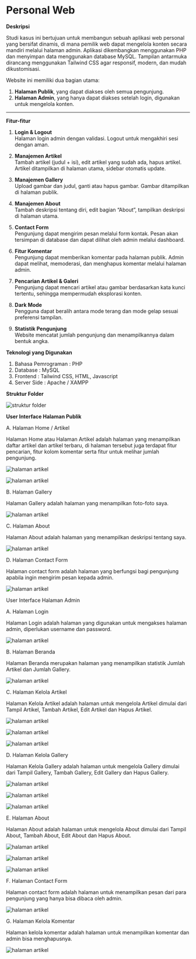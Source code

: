 # Personal Web

**Deskripsi**

Studi kasus ini bertujuan untuk membangun sebuah aplikasi web personal yang bersifat dinamis, di mana pemilik web dapat mengelola konten secara mandiri melalui halaman admin. Aplikasi dikembangkan menggunakan PHP dan menyimpan data menggunakan database MySQL. Tampilan antarmuka dirancang menggunakan Tailwind CSS agar responsif, modern, dan mudah dikustomisasi.

Website ini memiliki dua bagian utama:
1. **Halaman Publik**, yang dapat diakses oleh semua pengunjung.
2. **Halaman Admin**, yang hanya dapat diakses setelah login, digunakan untuk mengelola konten.

---

**Fitur-fitur**

1. **Login & Logout**  
   Halaman login admin dengan validasi. Logout untuk mengakhiri sesi dengan aman.

2. **Manajemen Artikel**  
   Tambah artikel (judul + isi), edit artikel yang sudah ada, hapus artikel. Artikel ditampilkan di halaman utama, sidebar otomatis update.

3. **Manajemen Gallery**  
   Upload gambar dan judul, ganti atau hapus gambar. Gambar ditampilkan di halaman publik.

4. **Manajemen About**  
   Tambah deskripsi tentang diri, edit bagian “About”, tampilkan deskripsi di halaman utama.

5. **Contact Form**  
   Pengunjung dapat mengirim pesan melalui form kontak. Pesan akan tersimpan di database dan dapat dilihat oleh admin melalui dashboard.

6. **Fitur Komentar**  
   Pengunjung dapat memberikan komentar pada halaman publik. Admin dapat melihat, memoderasi, dan menghapus komentar melalui halaman admin.

7. **Pencarian Artikel & Galeri**  
   Pengunjung dapat mencari artikel atau gambar berdasarkan kata kunci tertentu, sehingga mempermudah eksplorasi konten.

8. **Dark Mode**  
   Pengguna dapat beralih antara mode terang dan mode gelap sesuai preferensi tampilan.

9. **Statistik Pengunjung**  
   Website mencatat jumlah pengunjung dan menampilkannya dalam bentuk angka.
   


**Teknologi yang Digunakan**

1. Bahasa Pemrograman : PHP
2. Database : MySQL
3. Frontend : Tailwind CSS, HTML, Javascript
4. Server Side : Apache / XAMPP

**Struktur Folder**

![struktur folder](img/457737164-0717420f-1eba-4070-bf7e-5dfcb35055de.png)


**User Interface Halaman Publik**

A. Halaman Home / Artikel

Halaman Home atau Halaman Artikel adalah halaman yang menampilkan daftar artikel dan artikel terbaru, di halaman tersebut juga terdapat fitur pencarian, fitur kolom komentar serta fitur untuk melihar jumlah pengunjung.

![halaman artikel](img/ss-dp-1.png)

![halaman artikel](img/ss-dp-2.png)

B. Halaman Gallery

Halaman Gallery adalah halaman yang menampilkan foto-foto saya.

![halaman artikel](img/ss-dp-3.png)

C. Halaman About

Halaman About adalah halaman yang menampilkan deskripsi tentang saya.

![halaman artikel](img/ss-dp-4.png)

D. Halaman Contact Form

Halaman contact form adalah halaman yang berfungsi bagi pengunjung apabila ingin mengirim pesan kepada admin.

![halaman artikel](img/ss-dp-5.png)

User Interface Halaman Admin

A. Halaman Login

Halaman Login adalah halaman yang digunakan untuk mengakses halaman admin, diperlukan username dan password.

![halaman artikel](img/ss-dp-6.png)

B. Halaman Beranda

Halaman Beranda merupakan halaman yang menampilkan statistik Jumlah Artikel dan Jumlah Gallery.

![halaman artikel](img/ss-dp-7.png)

C. Halaman Kelola Artikel

Halaman Kelola Artikel adalah halaman untuk mengelola Artikel dimulai dari Tampil Artikel, Tambah Artikel, Edit Artikel dan Hapus Artikel.

![halaman artikel](img/ss-dp-8.png)

![halaman artikel](img/ss-dp-9.png)

![halaman artikel](img/ss-dp-10.png)

D. Halaman Kelola Gallery

Halaman Kelola Gallery adalah halaman untuk mengelola Gallery dimulai dari Tampil Gallery, Tambah Gallery, Edit Gallery dan Hapus Gallery.

![halaman artikel](img/ss-dp-11.png)

![halaman artikel](img/ss-dp-12.png)

![halaman artikel](img/ss-dp-13.png)

E. Halaman About

Halaman About adalah halaman untuk mengelola About dimulai dari Tampil About, Tambah About, Edit About dan Hapus About.

![halaman artikel](img/ss-dp-14.png)

![halaman artikel](img/ss-dp-16.png)

![halaman artikel](img/ss-dp-17.png)

F. Halaman Contact Form

Halaman contact form adalah halaman untuk menampilkan pesan dari para pengunjung yang hanya bisa dibaca oleh admin.

![halaman artikel](img/ss-dp-18.png)

G. Halaman Kelola Komentar

Halaman kelola komentar adalah halaman untuk menampilkan komentar dan admin bisa menghapusnya.

![halaman artikel](img/ss-dp-19.png)



